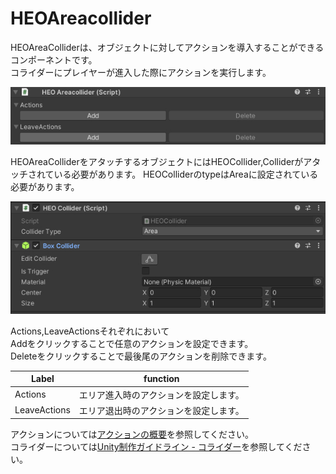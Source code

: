 # HEOAreacollider

HEOAreaColliderは、オブジェクトに対してアクションを導入することができるコンポーネントです。<br/>
コライダーにプレイヤーが進入した際にアクションを実行します。

![HEOAreacollider](img/HEOAreaCollider.jpg)

HEOAreaColliderをアタッチするオブジェクトにはHEOCollider,Colliderがアタッチされている必要があります。
HEOColliderのtypeはAreaに設定されている必要があります。

![HEOCollider](img/HEOCollider.jpg)

Actions,LeaveActionsそれぞれにおいて<br/>
Addをクリックすることで任意のアクションを設定できます。<br/>
Deleteをクリックすることで最後尾のアクションを削除できます。

|  Label |  function  |
| ----   | ---- |
| Actions | エリア進入時のアクションを設定します。 |
| LeaveActions | エリア退出時のアクションを設定します。 |

アクションについては[アクションの概要](ActionsOverview.md)を参照してください。<br>
コライダーについては[Unity制作ガイドライン - コライダー](../heoexporter/he_UnityGuidelines.md)を参照してください。


